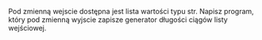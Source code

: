 Pod zmienną wejscie dostępna jest lista wartości typu str. Napisz program, który pod zmienną wyjscie zapisze generator długości ciągów listy wejściowej.